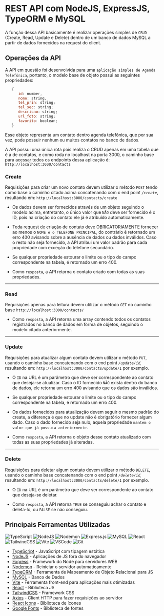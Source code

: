 # REST API com NodeJS, ExpressJS, TypeORM e MySQL

A função dessa API basicamente é realizar operações simples de `CRUD` (Create, Read, Update e Delete) dentro de um banco de dados MySQL a partir de dados fornecidos na request do client.

## Operações da API

A API em questão foi desenvolvida para uma `aplicação simples de Agenda Telefônica`, portanto, o modelo base de objeto possui as seguintes propriedades:

```js
   {
      id: number,
      nome: string,
      tel_prin: string;
      tel_sec: string;
      descricao: string;
      url_foto: string;
      favorito: boolean;
   }
```

Esse objeto representa um contato dentro agenda telefônica, que por sua vez, pode possuir nenhum ou muitos contatos no banco de dados.

A API possui uma única rota pois realiza o CRUD apenas em uma tabela que é a de contatos, e como roda no localhost na porta 3000, o caminho base para acessar todos os endpoints dessa aplicação é: `http://localhost:3000/contacts`

### Create

Requisições para criar um novo contato devem utilizar o método `POST` tendo como base o caminho citado acima concatenando com o end point *`/create`*, resultando em: `http://localhost:3000/contacts/create`

- Os dados devem ser fornecidos através de um objeto seguindo o modelo acima, entretanto, o único valor que `NÃO` deve ser fornecido é o ID, pois na criação do contato ele já é atribuído automaticamente.

- Toda request de criação de contato deve OBRIGATORIAMENTE fornecer ao menos o `NOME e o TELEFONE PRINCIPAL`, do contrário é retornado um erro 400 avisando sobre a ausência de dados ou dados inválidos. Caso o resto não seja fornecido, a API atribui um valor padrão para cada propriedade com exceção do telefone secundário.

- Se qualquer propriedade estourar o limite ou o tipo do campo correspondente na tabela, é retornado um erro 400.

- Como `resposta`, a API retorna o contato criado com todas as suas propriedades.

<hr>

### Read

Requisições apenas para leitura devem utilizar o método `GET` no caminho base `http://localhost:3000/contacts/`

- Como `resposta`, a API retorna uma array contendo todos os contatos registrados no banco de dados em forma de objetos, seguindo o modelo citado anteriormente.

<hr>

### Update

Requisições para atualizar algum contato devem utilizar o método `PUT`, usando o caminho base concatenando com o end point *`/update/id`*, resultando em: `http://localhost:3000/contacts/update/1` por exemplo.

- O `ID` na URL é um parâmetro que deve ser correspondente ao contato que deseja-se atualizar. Caso o ID fornecido `NÃO` exista dentro do banco de dados, ele retorna um erro 400 avisando que os dados são inválidos.

- Se qualquer propriedade estourar o limite ou o tipo do campo correspondente na tabela, é retornado um erro 400.

- Os dados fornecidos para atualização devem seguir o mesmo padrão do create, a diferença é que no update não é obrigatório fornecer algum dado. Caso o dado fornecido seja nulo, aquela propriedade `mantem o valor que já possuia anteriormente`.

- Como `resposta`, a API retorna o objeto desse contato atualizado com todas as suas propriedades já alteradas.

<hr>

### Delete

Requisições para deletar algum contato devem utilizar o método `DELETE`, usando o caminho base concatenando com o end point *`/delete/id`*, resultando em: `http://localhost:3000/contacts/delete/1` por exemplo.

- O `ID` na URL é um parâmetro que deve ser correspondente ao contato que deseja-se deletar.

- Como `resposta`, a API retorna `TRUE` se conseguiu achar o contato e deleta-lo, ou `FALSE` se não conseguiu.

## Principais Ferramentas Utilizadas

![TypeScript](https://img.shields.io/badge/typescript-%23007ACC.svg?style=for-the-badge&logo=typescript&logoColor=white)
![NodeJS](https://img.shields.io/badge/node.js-6DA55F?style=for-the-badge&logo=node.js&logoColor=white)
![Nodemon](https://img.shields.io/badge/NODEMON-%23323330.svg?style=for-the-badge&logo=nodemon&logoColor=%BBDEAD)
![Express.js](https://img.shields.io/badge/express.js-%23404d59.svg?style=for-the-badge&logo=express&logoColor=%2361DAFB)
![MySQL](https://img.shields.io/badge/mysql-%2300f.svg?style=for-the-badge&logo=mysql&logoColor=white)
![React](https://img.shields.io/badge/react-%2320232a.svg?style=for-the-badge&logo=react&logoColor=%2361DAFB)
![TailwindCSS](https://img.shields.io/badge/tailwindcss-%2338B2AC.svg?style=for-the-badge&logo=tailwind-css&logoColor=white)
![Vite](https://img.shields.io/badge/vite-%23646CFF.svg?style=for-the-badge&logo=vite&logoColor=white)
![VSCode](https://img.shields.io/badge/-VSCODE-007ACC?style=for-the-badge&&logo=visual-studio-code&logoColor=white)
![Git](https://img.shields.io/badge/git-%23F05033.svg?style=for-the-badge&logo=git&logoColor=white)

- [TypeScript](https://www.typescriptlang.org/) - JavaScript com tipagem estática
- [NodeJS](https://nodejs.org/en) - Aplicações de JS fora do navegador
- [Express](https://expressjs.com/pt-br/) - Framework do Node para servidores WEB
- [Nodemon](https://nodemon.io/) - Reiniciar o servidor automaticamente
- [TypeORM](https://typeorm.io/) - Ferramenta de Mapeamento de Objeto Relacional para JS
- [MySQL](https://fonts.google.com/) - Banco de Dados
- [Vite](https://vitejs.dev/) - Ferramenta front-end para aplicações mais otimizadas
- [React](https://react.dev/) - Biblioteca JS
- [TailwindCSS](https://tailwindcss.com/) - Framework CSS
- [Axios](https://axios-http.com/ptbr/) - Client HTTP para fazer requisições ao servidor
- [React Icons](https://react-icons.github.io/react-icons) - Biblioteca de ícones
- [Google Fonts](https://fonts.google.com/) - Biblioteca de fontes
